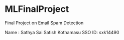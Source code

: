 # MLFinalProject
Final Project on Email Spam Detection

Name : 
Sathya Sai Satish Kothamasu 
SSO ID: sxk14490
